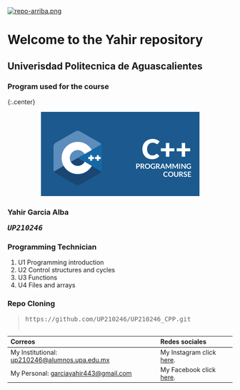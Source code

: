 [![repo-arriba.png](https://i.postimg.cc/WbgK5kG9/repo-arriba.png)](https://postimg.cc/KRcJz4sL)

# Welcome to the Yahir repository
## Univerisdad Politecnica de Aguascalientes 
### Program used for the course

{:.center}
<center><img src="imagenes/c_logo.png" ...></center>

### Yahir Garcia Alba <pre><em>UP210246</em>

### Programming Technician

<ol>
  <li>U1 Programming introduction</li>
  <li>U2 Control structures and cycles</li>
  <li>U3 Functions</li>
  <li>U4 Files and arrays</li>
</ol>

### Repo Cloning
>  <pre>https://github.com/UP210246/UP210246_CPP.git

|Correos                                       |  Redes sociales                                                         |
|:-------------------------------------------- |:------------------------------------------------------------------------|
|My Institutional: up210246@alumnos.upa.edu.mx | My Instagram click [here](https://www.instagram.com/yahir_alba_/).   |
|My Personal: garciayahir443@gmail.com         | My Facebook click [here](https://www.facebook.com/yahir.garciaalba/).|


